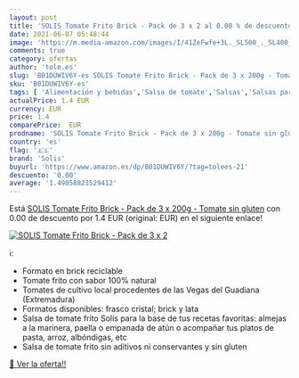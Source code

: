 ```yaml
---
layout: post
title: 'SOLIS Tomate Frito Brick - Pack de 3 x 2 al 0.00 % de descuento'
date: 2021-06-07 05:48:44
image: 'https://m.media-amazon.com/images/I/41ZeFwfe+3L._SL500_._SL400_.jpg'
comments: true
category: ofertas
author: 'tole.es'
slug: 'B01DUWIV6Y-es SOLIS Tomate Frito Brick - Pack de 3 x 200g - Tomate sin...'
sku: 'B01DUWIV6Y-es'
tags: [ 'Alimentación y bebidas','Salsa de tomate','Salsas','Salsas para servir y cocinar','gluten','sin','solis', ]
actualPrice: 1.4 EUR
currency: EUR
price: 1.4
comparePrice:  EUR
prodname: 'SOLIS Tomate Frito Brick - Pack de 3 x 200g - Tomate sin gluten'
country: 'es'
flag: '🇪🇸'
brand: 'Solis'
buyurl: 'https://www.amazon.es/dp/B01DUWIV6Y/?tag=tolees-21'
descuento: '0.00'
average: '1.49058823529412'
---
```


Está [SOLIS Tomate Frito Brick - Pack de 3 x 200g - Tomate sin gluten](https://www.amazon.es/dp/B01DUWIV6Y/?tag=tolees-21) con 0.00 de descuento por 1.4 EUR (original:  EUR) en el siguiente enlace!

[![SOLIS Tomate Frito Brick - Pack de 3 x 2](https://m.media-amazon.com/images/I/41ZeFwfe+3L._SL500_._SL400_.jpg)](https://www.amazon.es/dp/B01DUWIV6Y/?tag=tolees-21)

ℹ️:

- Formato en brick reciclable
- Tomate frito con sabor 100% natural
- Tomates de cultivo local procedentes de las Vegas del Guadiana (Extremadura)
- Formatos disponibles: frasco cristal; brick y lata
- Salsa de tomate frito Solís para la base de tus recetas favoritas: almejas a la marinera, paella o empanada de atún o acompañar tus platos de pasta, arroz, albóndigas, etc
- Salsa de tomate frito sin aditivos ni conservantes y sin gluten

[🛒 Ver la oferta!!](https://www.amazon.es/dp/B01DUWIV6Y/?tag=tolees-21)
